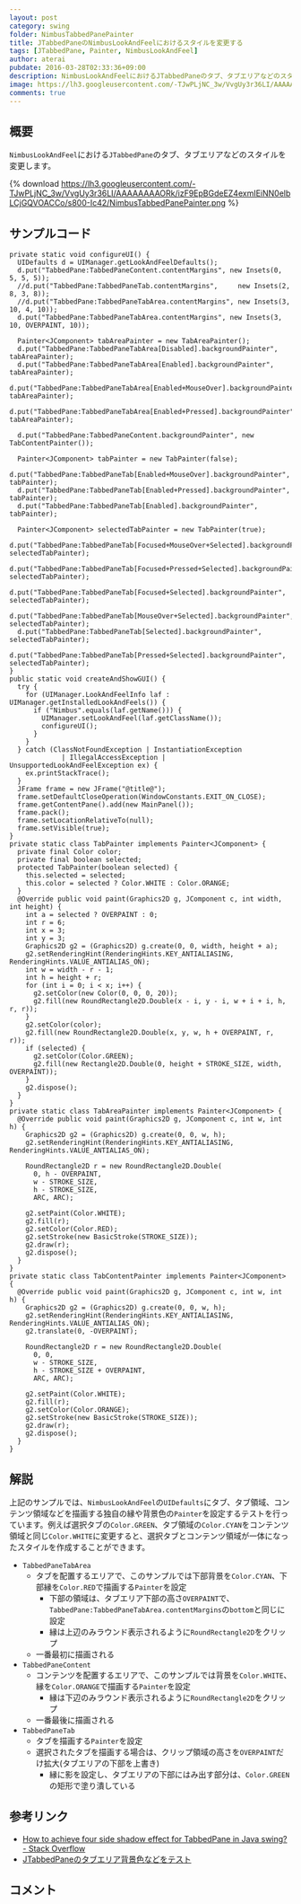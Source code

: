 ```yaml
---
layout: post
category: swing
folder: NimbusTabbedPanePainter
title: JTabbedPaneのNimbusLookAndFeelにおけるスタイルを変更する
tags: [JTabbedPane, Painter, NimbusLookAndFeel]
author: aterai
pubdate: 2016-03-28T02:33:36+09:00
description: NimbusLookAndFeelにおけるJTabbedPaneのタブ、タブエリアなどのスタイルを変更します。
image: https://lh3.googleusercontent.com/-TJwPLjNC_3w/VvgUy3r36LI/AAAAAAAAORk/izF9EpBGdeEZ4exmIEiNN0elbLCjGQVOACCo/s800-Ic42/NimbusTabbedPanePainter.png
comments: true
---
```

## 概要
`NimbusLookAndFeel`における`JTabbedPane`のタブ、タブエリアなどのスタイルを変更します。

{% download https://lh3.googleusercontent.com/-TJwPLjNC_3w/VvgUy3r36LI/AAAAAAAAORk/izF9EpBGdeEZ4exmIEiNN0elbLCjGQVOACCo/s800-Ic42/NimbusTabbedPanePainter.png %}

## サンプルコード
<pre class="prettyprint"><code>private static void configureUI() {
  UIDefaults d = UIManager.getLookAndFeelDefaults();
  d.put("TabbedPane:TabbedPaneContent.contentMargins", new Insets(0, 5, 5, 5));
  //d.put("TabbedPane:TabbedPaneTab.contentMargins",     new Insets(2, 8, 3, 8));
  //d.put("TabbedPane:TabbedPaneTabArea.contentMargins", new Insets(3, 10, 4, 10));
  d.put("TabbedPane:TabbedPaneTabArea.contentMargins", new Insets(3, 10, OVERPAINT, 10));

  Painter&lt;JComponent&gt; tabAreaPainter = new TabAreaPainter();
  d.put("TabbedPane:TabbedPaneTabArea[Disabled].backgroundPainter",          tabAreaPainter);
  d.put("TabbedPane:TabbedPaneTabArea[Enabled].backgroundPainter",           tabAreaPainter);
  d.put("TabbedPane:TabbedPaneTabArea[Enabled+MouseOver].backgroundPainter", tabAreaPainter);
  d.put("TabbedPane:TabbedPaneTabArea[Enabled+Pressed].backgroundPainter",   tabAreaPainter);

  d.put("TabbedPane:TabbedPaneContent.backgroundPainter", new TabContentPainter());

  Painter&lt;JComponent&gt; tabPainter = new TabPainter(false);
  d.put("TabbedPane:TabbedPaneTab[Enabled+MouseOver].backgroundPainter", tabPainter);
  d.put("TabbedPane:TabbedPaneTab[Enabled+Pressed].backgroundPainter",   tabPainter);
  d.put("TabbedPane:TabbedPaneTab[Enabled].backgroundPainter",           tabPainter);

  Painter&lt;JComponent&gt; selectedTabPainter = new TabPainter(true);
  d.put("TabbedPane:TabbedPaneTab[Focused+MouseOver+Selected].backgroundPainter", selectedTabPainter);
  d.put("TabbedPane:TabbedPaneTab[Focused+Pressed+Selected].backgroundPainter",   selectedTabPainter);
  d.put("TabbedPane:TabbedPaneTab[Focused+Selected].backgroundPainter",           selectedTabPainter);
  d.put("TabbedPane:TabbedPaneTab[MouseOver+Selected].backgroundPainter",         selectedTabPainter);
  d.put("TabbedPane:TabbedPaneTab[Selected].backgroundPainter",                   selectedTabPainter);
  d.put("TabbedPane:TabbedPaneTab[Pressed+Selected].backgroundPainter",           selectedTabPainter);
}
public static void createAndShowGUI() {
  try {
    for (UIManager.LookAndFeelInfo laf : UIManager.getInstalledLookAndFeels()) {
      if ("Nimbus".equals(laf.getName())) {
        UIManager.setLookAndFeel(laf.getClassName());
        configureUI();
      }
    }
  } catch (ClassNotFoundException | InstantiationException
             | IllegalAccessException | UnsupportedLookAndFeelException ex) {
    ex.printStackTrace();
  }
  JFrame frame = new JFrame("@title@");
  frame.setDefaultCloseOperation(WindowConstants.EXIT_ON_CLOSE);
  frame.getContentPane().add(new MainPanel());
  frame.pack();
  frame.setLocationRelativeTo(null);
  frame.setVisible(true);
}
private static class TabPainter implements Painter&lt;JComponent&gt; {
  private final Color color;
  private final boolean selected;
  protected TabPainter(boolean selected) {
    this.selected = selected;
    this.color = selected ? Color.WHITE : Color.ORANGE;
  }
  @Override public void paint(Graphics2D g, JComponent c, int width, int height) {
    int a = selected ? OVERPAINT : 0;
    int r = 6;
    int x = 3;
    int y = 3;
    Graphics2D g2 = (Graphics2D) g.create(0, 0, width, height + a);
    g2.setRenderingHint(RenderingHints.KEY_ANTIALIASING, RenderingHints.VALUE_ANTIALIAS_ON);
    int w = width - r - 1;
    int h = height + r;
    for (int i = 0; i &lt; x; i++) {
      g2.setColor(new Color(0, 0, 0, 20));
      g2.fill(new RoundRectangle2D.Double(x - i, y - i, w + i + i, h, r, r));
    }
    g2.setColor(color);
    g2.fill(new RoundRectangle2D.Double(x, y, w, h + OVERPAINT, r, r));
    if (selected) {
      g2.setColor(Color.GREEN);
      g2.fill(new Rectangle2D.Double(0, height + STROKE_SIZE, width, OVERPAINT));
    }
    g2.dispose();
  }
}
private static class TabAreaPainter implements Painter&lt;JComponent&gt; {
  @Override public void paint(Graphics2D g, JComponent c, int w, int h) {
    Graphics2D g2 = (Graphics2D) g.create(0, 0, w, h);
    g2.setRenderingHint(RenderingHints.KEY_ANTIALIASING, RenderingHints.VALUE_ANTIALIAS_ON);

    RoundRectangle2D r = new RoundRectangle2D.Double(
      0, h - OVERPAINT,
      w - STROKE_SIZE,
      h - STROKE_SIZE,
      ARC, ARC);

    g2.setPaint(Color.WHITE);
    g2.fill(r);
    g2.setColor(Color.RED);
    g2.setStroke(new BasicStroke(STROKE_SIZE));
    g2.draw(r);
    g2.dispose();
  }
}
private static class TabContentPainter implements Painter&lt;JComponent&gt; {
  @Override public void paint(Graphics2D g, JComponent c, int w, int h) {
    Graphics2D g2 = (Graphics2D) g.create(0, 0, w, h);
    g2.setRenderingHint(RenderingHints.KEY_ANTIALIASING, RenderingHints.VALUE_ANTIALIAS_ON);
    g2.translate(0, -OVERPAINT);

    RoundRectangle2D r = new RoundRectangle2D.Double(
      0, 0,
      w - STROKE_SIZE,
      h - STROKE_SIZE + OVERPAINT,
      ARC, ARC);

    g2.setPaint(Color.WHITE);
    g2.fill(r);
    g2.setColor(Color.ORANGE);
    g2.setStroke(new BasicStroke(STROKE_SIZE));
    g2.draw(r);
    g2.dispose();
  }
}
</code></pre>

## 解説
上記のサンプルでは、`NimbusLookAndFeel`の`UIDefaults`にタブ、タブ領域、コンテンツ領域などを描画する独自の縁や背景色の`Painter`を設定するテストを行っています。例えば選択タブの`Color.GREEN`、タブ領域の`Color.CYAN`をコンテンツ領域と同じ`Color.WHITE`に変更すると、選択タブとコンテンツ領域が一体になったスタイルを作成することができます。

- `TabbedPaneTabArea`
    - タブを配置するエリアで、このサンプルでは下部背景を`Color.CYAN`、下部縁を`Color.RED`で描画する`Painter`を設定
        - 下部の領域は、タブエリア下部の高さ`OVERPAINT`で、`TabbedPane:TabbedPaneTabArea.contentMargins`の`bottom`と同じに設定
        - 縁は上辺のみラウンド表示されるように`RoundRectangle2D`をクリップ
    - 一番最初に描画される
- `TabbedPaneContent`
    - コンテンツを配置するエリアで、このサンプルでは背景を`Color.WHITE`、縁を`Color.ORANGE`で描画する`Painter`を設定
        - 縁は下辺のみラウンド表示されるように`RoundRectangle2D`をクリップ
    - 一番最後に描画される
- `TabbedPaneTab`
    - タブを描画する`Painter`を設定
    - 選択されたタブを描画する場合は、クリップ領域の高さを`OVERPAINT`だけ拡大(タブエリアの下部を上書き)
        - 縁に影を設定し、タブエリアの下部にはみ出す部分は、`Color.GREEN`の矩形で塗り潰している

<!-- dummy comment line for breaking list -->

## 参考リンク
- [How to achieve four side shadow effect for TabbedPane in Java swing? - Stack Overflow](https://stackoverflow.com/questions/35622718/how-to-achieve-four-side-shadow-effect-for-tabbedpane-in-java-swing)
- [JTabbedPaneのタブエリア背景色などをテスト](http://ateraimemo.com/Swing/TabAreaBackground.html)

<!-- dummy comment line for breaking list -->

## コメント
